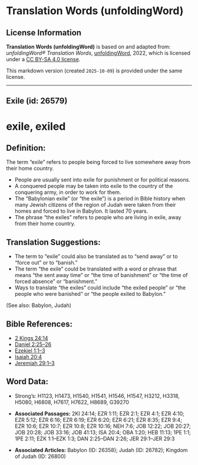 # Translation Words (unfoldingWord)

## License Information

**Translation Words (unfoldingWord)** is based on and adapted from: _unfoldingWord® Translation Words_, [unfoldingWord](https://unfoldingword.org/utw), 2022, which is licensed under a [CC BY-SA 4.0 license](https://creativecommons.org/licenses/by-sa/4.0/legalcode.en).

This markdown version (created `2025-10-09`) is provided under the same license.



--------------------------------

## Exile (id: 26579)

exile, exiled
=============

Definition:
-----------

The term “exile” refers to people being forced to live somewhere away from their home country.

* People are usually sent into exile for punishment or for political reasons.
* A conquered people may be taken into exile to the country of the conquering army, in order to work for them.
* The “Babylonian exile” (or “the exile”) is a period in Bible history when many Jewish citizens of the region of Judah were taken from their homes and forced to live in Babylon. It lasted 70 years.
* The phrase “the exiles” refers to people who are living in exile, away from their home country.

Translation Suggestions:
------------------------

* The term to “exile” could also be translated as to “send away” or to “force out” or to “banish.”
* The term “the exile” could be translated with a word or phrase that means “the sent away time” or “the time of banishment” or “the time of forced absence” or “banishment.”
* Ways to translate “the exiles” could include “the exiled people” or “the people who were banished” or “the people exiled to Babylon.”

(See also: Babylon, Judah)

Bible References:
-----------------

* [2 Kings 24:14](https://ref.ly/2Kgs24:14)
* [Daniel 2:25–26](https://ref.ly/Dan2:25-Dan2:26)
* [Ezekiel 1:1–3](https://ref.ly/Ezek1:1-Ezek1:3)
* [Isaiah 20:4](https://ref.ly/Isa20:4)
* [Jeremiah 29:1–3](https://ref.ly/Jer29:1-Jer29:3)

Word Data:
----------

* Strong’s: H1123, H1473, H1540, H1541, H1546, H1547, H3212, H3318, H5080, H6808, H7617, H7622, H8689, G39270

* **Associated Passages:** 2KI 24:14; EZR 1:11; EZR 2:1; EZR 4:1; EZR 4:10; EZR 5:12; EZR 6:16; EZR 6:19; EZR 6:20; EZR 6:21; EZR 8:35; EZR 9:4; EZR 10:6; EZR 10:7; EZR 10:8; EZR 10:16; NEH 7:6; JOB 12:22; JOB 20:27; JOB 20:28; JOB 33:16; JOB 41:13; ISA 20:4; OBA 1:20; HEB 11:13; 1PE 1:1; 1PE 2:11; EZK 1:1–EZK 1:3; DAN 2:25–DAN 2:26; JER 29:1–JER 29:3
* **Associated Articles:** Babylon (ID: 26358); Judah (ID: 26782); Kingdom of Judah (ID: 26800)

